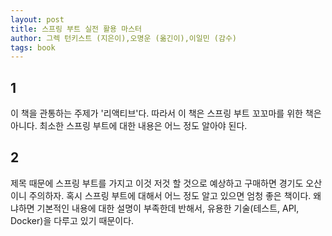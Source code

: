 ```yaml
---
layout: post
title: 스프링 부트 실전 활용 마스터
author: 그렉 턴키스트 (지은이),오명운 (옮긴이),이일민 (감수)
tags: book
---
```


## 1

이 책을 관통하는 주제가 '리액티브'다. 따라서 이 책은 스프링 부트 꼬꼬마를 위한 책은 아니다. 최소한 스프링 부트에 대한 내용은 어느 정도 알아야 된다.

## 2

제목 때문에 스프링 부트를 가지고 이것 저것 할 것으로 예상하고 구매하면 경기도 오산이니 주의하자. 혹시 스프링 부트에 대해서 어느 정도 알고 있으면 엄청 좋은 책이다. 왜냐하면 기본적인 내용에 대한 설명이 부족한데 반해서, 유용한 기술(테스트, API, Docker)을 다루고 있기 때문이다.

